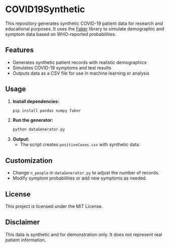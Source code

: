 # COVID19Synthetic

This repository generates synthetic COVID-19 patient data for research and educational purposes. It uses the [Faker](https://faker.readthedocs.io/) library to simulate demographic and symptom data based on WHO-reported probabilities.

## Features
- Generates synthetic patient records with realistic demographics
- Simulates COVID-19 symptoms and test results
- Outputs data as a CSV file for use in machine learning or analysis

## Usage
1. **Install dependencies:**
   ```bash
   pip install pandas numpy faker
   ```
2. **Run the generator:**
   ```bash
   python dataGenerator.py
   ```
3. **Output:**
   - The script creates `positiveCases.csv` with synthetic data.

## Customization
- Change `n_people` in `dataGenerator.py` to adjust the number of records.
- Modify symptom probabilities or add new symptoms as needed.

## License
This project is licensed under the MIT License.

## Disclaimer
This data is synthetic and for demonstration only. It does not represent real patient information.
